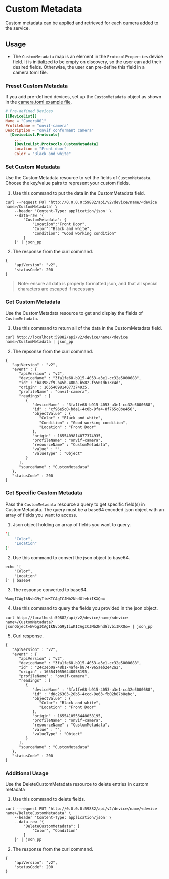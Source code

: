 # Custom Metadata

Custom metadata can be applied and retrieved for each camera added to the service.

## Usage

- The `CustomMetadata` map is an element in the `ProtocolProperties` device field. It is initialized to be empty on discovery, so the user can add their desired fields. Otherwise, the user can pre-define this field in a camera.toml file.

### Preset Custom Metadata

If you add pre-defined devices, set up the `CustomMetadata` object as shown in the [camera.toml.example file](cmd/res/devices/camera.toml.example).

```toml
# Pre-defined Devices
[[DeviceList]]
Name = "Camera001"
ProfileName = "onvif-camera"
Description = "onvif conformant camera"
  [DeviceList.Protocols]
    ... 
    [DeviceList.Protocols.CustomMetadata]
    Location = "Front door"
    Color = "Black and white"
```


### Set Custom Metadata

Use the CustomMetadata resource to set the fields of `CustomMetadata`. Choose the key/value pairs to represent your custom fields.

1. Use this command to put the data in the CustomMetadata field.
```shell
curl --request PUT 'http://0.0.0.0:59882/api/v2/device/name/<device name>/CustomMetadata' \
    --header 'Content-Type: application/json' \
    --data-raw '{
        "CustomMetadata": {
            "Location":"Front Door",
            "Color":"Black and white",
            "Condition": "Good working condition"
        }
    }' | json_pp
```
2. The response from the curl command.
```
{
    "apiVersion": "v2",
    "statusCode": 200
}
```
>Note: ensure all data is properly formatted json, and that all special characters are escaped if necessary


### Get Custom Metadata

Use the CustomMetadata resource to get and display the fields of `CustomMetadata`.

1. Use this command to return all of the data in the CustomMetadata field.

```shell
curl http://localhost:59882/api/v2/device/name/<device name>/CustomMetadata | json_pp
```
2. The repsonse from the curl command.
```shell
{
   "apiVersion" : "v2",
   "event" : {
      "apiVersion" : "v2",
      "deviceName" : "3fa1fe68-b915-4053-a3e1-cc32e5000688",
      "id" : "ba3987f9-b45b-480a-b582-f5501d673c4d",
      "origin" : 1655409814077374935,
      "profileName" : "onvif-camera",
      "readings" : [
         {
            "deviceName" : "3fa1fe68-b915-4053-a3e1-cc32e5000688",
            "id" : "cf96e5c0-bde1-4c0b-9fa4-8f765c8be456",
            "objectValue" : {
               "Color" : "Black and white",
               "Condition" : "Good working condition",
               "Location" : "Front Door"
            },
            "origin" : 1655409814077374935,
            "profileName" : "onvif-camera",
            "resourceName" : "CustomMetadata",
            "value" : "",
            "valueType" : "Object"
         }
      ],
      "sourceName" : "CustomMetadata"
   },
   "statusCode" : 200
}
```


### Get Specific Custom Metadata

Pass the `CustomMetadata` resource a query to get specific field(s) in CustomMetadata. The query must be a base64 encoded json object with an array of fields you want to access.

1. Json object holding an array of fields you want to query.
```json
'[
    "Color",
    "Location"
]'
```

2. Use this command to convert the json object to base64.
```shell
echo '[
    "Color",
    "Location"
]' | base64
```

3. The response converted to base64.
```shell
WwogICAgIkNvbG9yIiwKICAgICJMb2NhdGlvbiIKXQo=
```

4. Use this command to query the fields you provided in the json object.
```shell
curl http://localhost:59882/api/v2/device/name/<device name>/CustomMetadata?jsonObject=WwogICAgIkNvbG9yIiwKICAgICJMb2NhdGlvbiIKXQo= | json_pp

```

5. Curl response. 
```shell
{
   "apiVersion" : "v2",
   "event" : {
      "apiVersion" : "v2",
      "deviceName" : "3fa1fe68-b915-4053-a3e1-cc32e5000688",
      "id" : "24c3eb0a-48b1-4afe-b874-965aeb2e42a2",
      "origin" : 1655410556448058195,
      "profileName" : "onvif-camera",
      "readings" : [
         {
            "deviceName" : "3fa1fe68-b915-4053-a3e1-cc32e5000688",
            "id" : "d0c26303-20b5-4ccd-9e63-fb02b87b8ebc",
            "objectValue" : {
               "Color": "Black and white",
               "Location" : "Front Door"
            },
            "origin" : 1655410556448058195,
            "profileName" : "onvif-camera",
            "resourceName" : "CustomMetadata",
            "value" : "",
            "valueType" : "Object"
         }
      ],
      "sourceName" : "CustomMetadata"
   },
   "statusCode" : 200
}
```

### Additional Usage

Use the DeleteCustomMetadata resource to delete entries in custom metadata

1. Use this command to delete fields.
```shell
curl --request PUT 'http://0.0.0.0:59882/api/v2/device/name/<device name>/DeleteCustomMetadata' \
    --header 'Content-Type: application/json' \
    --data-raw '{
        "DeleteCustomMetadata": [
            "Color", "Condition"
        ]
    }' | json_pp
```
2. The response from the curl command.
```
{
    "apiVersion": "v2",
    "statusCode": 200
}
```

